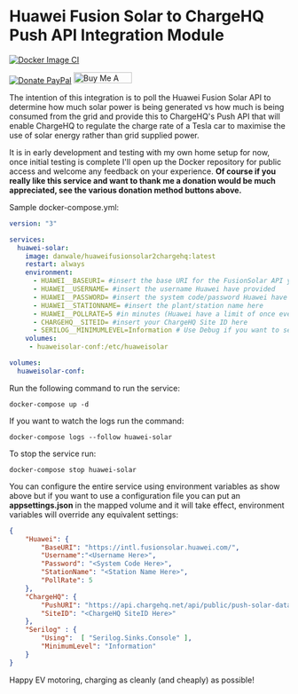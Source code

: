 # Huawei Fusion Solar to ChargeHQ Push API Integration Module

[![Docker Image CI](https://github.com/danwale/HuaweiFusionSolar-ChargeHQ-Integration/actions/workflows/docker-image.yml/badge.svg?branch=main)](https://github.com/danwale/HuaweiFusionSolar-ChargeHQ-Integration/actions/workflows/docker-image.yml)

[![Donate PayPal](https://img.shields.io/badge/Donate-PayPal-green.svg)](https://paypal.me/danwale?country.x=AU&locale.x=en_AU) <a href="https://www.buymeacoffee.com/danwale" target="_blank"><img src="https://cdn.buymeacoffee.com/buttons/v2/default-blue.png" alt="Buy Me A Coffee" style="height: 20px !important;width: 105px !important;" ></a>

The intention of this integration is to poll the Huawei Fusion Solar API to determine how much solar power is being generated vs how much is being consumed from the grid and provide this to ChargeHQ's Push API that will enable ChargeHQ to regulate the charge rate of a Tesla car to maximise the use of solar energy rather than grid supplied power.

It is in early development and testing with my own home setup for now, once initial testing is complete I'll open up the Docker repository for public access and welcome any feedback on your experience. 
**Of course if you really like this service and want to thank me a donation would be much appreciated, see the various donation method buttons above.**

Sample docker-compose.yml:
```yaml
version: "3"

services:
  huawei-solar:
    image: danwale/huaweifusionsolar2chargehq:latest
    restart: always
    environment:
      - HUAWEI__BASEURI= #insert the base URI for the FusionSolar API you're setup on e.g.: https://intl.fusionsolar.huawei.com/
      - HUAWEI__USERNAME= #insert the username Huawei have provided
      - HUAWEI__PASSWORD= #insert the system code/password Huawei have issued
      - HUAWEI__STATIONNAME= #insert the plant/station name here
      - HUAWEI__POLLRATE=5 #in minutes (Huawei have a limit of once every 5 minutes)
      - CHARGEHQ__SITEID= #insert your ChargeHQ Site ID here
      - SERILOG__MINIMUMLEVEL=Information # Use Debug if you want to see information on message payloads
    volumes:
     - huaweisolar-conf:/etc/huaweisolar

volumes:
  huaweisolar-conf:

```

Run the following command to run the service:
```
docker-compose up -d
```

If you want to watch the logs run the command:
```
docker-compose logs --follow huawei-solar
```

To stop the service run:
```
docker-compose stop huawei-solar
```

You can configure the entire service using environment variables as show above but if you want to use a configuration file you can put an **appsettings.json** in the mapped volume and it will take effect, environment variables will override any equivalent settings:
```json
{
    "Huawei": {
        "BaseURI": "https://intl.fusionsolar.huawei.com/",
        "Username":"<Username Here>",
        "Password": "<System Code Here>",
        "StationName": "<Station Name Here>",
        "PollRate": 5
    },
    "ChargeHQ": {
        "PushURI": "https://api.chargehq.net/api/public/push-solar-data",
        "SiteID": "<ChargeHQ SiteID Here>"
    },
    "Serilog" : {
        "Using":  [ "Serilog.Sinks.Console" ],
        "MinimumLevel": "Information"
    }
}
```

Happy EV motoring, charging as cleanly (and cheaply) as possible!
